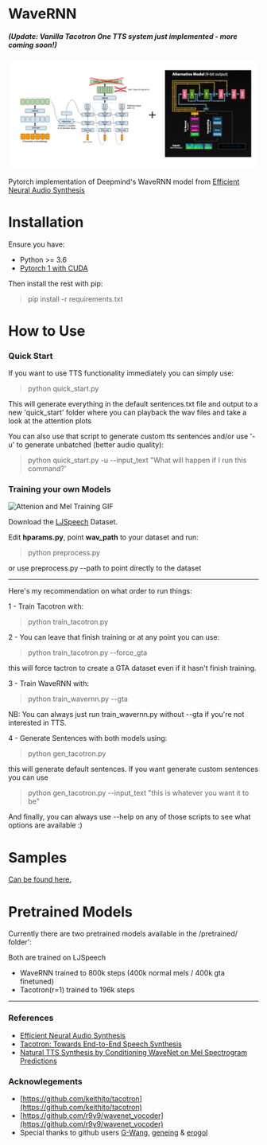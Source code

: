 # WaveRNN

##### (Update: Vanilla Tacotron One TTS system just implemented - more coming soon!)

![Tacotron with WaveRNN diagrams](assets/tacotron_wavernn.png)

Pytorch implementation of Deepmind's WaveRNN model from [Efficient Neural Audio Synthesis](https://arxiv.org/abs/1802.08435v1)

# Installation

Ensure you have: 

* Python >= 3.6
* [Pytorch 1 with CUDA](https://pytorch.org/)

Then install the rest with pip:

> pip install -r requirements.txt

# How to Use

### Quick Start

If you want to use TTS functionality immediately you can simply use:

> python quick_start.py

This will generate everything in the default sentences.txt file and output to a new 'quick_start' folder where you can playback the wav files and take a look at the attention plots

You can also use that script to generate custom tts sentences and/or use '-u' to generate unbatched (better audio quality):

> python quick_start.py -u --input_text "What will happen if I run this command?'


### Training your own Models
![Attenion and Mel Training GIF](assets/training_viz.gif)

Download the [LJSpeech](https://keithito.com/LJ-Speech-Dataset/) Dataset.

Edit **hparams.py**, point **wav_path** to your dataset and run: 

> python preprocess.py

or use preprocess.py --path to point directly to the dataset
___

Here's my recommendation on what order to run things: 

1 - Train Tacotron with:

> python train_tacotron.py

2 - You can leave that finish training or at any point you can use: 

> python train_tacotron.py --force_gta

this will force tactron to create a GTA dataset even if it hasn't finish training.

3 - Train WaveRNN with:

> python train_wavernn.py --gta

NB: You can always just run train_wavernn.py without --gta if you're not interested in TTS.

4 - Generate Sentences with both models using:

> python gen_tacotron.py

this will generate default sentences. If you want generate custom sentences you can use

> python gen_tacotron.py --input_text "this is whatever you want it to be"

And finally, you can always use --help on any of those scripts to see what options are available :)



# Samples

[Can be found here.](https://fatchord.github.io/model_outputs/)

# Pretrained Models

Currently there are two pretrained models available in the /pretrained/ folder':

Both are trained on LJSpeech

* WaveRNN trained to 800k steps (400k normal mels / 400k gta finetuned)
* Tacotron(r=1) trained to 196k steps

____

### References

* [Efficient Neural Audio Synthesis](https://arxiv.org/abs/1802.08435v1)
* [Tacotron: Towards End-to-End Speech Synthesis](https://arxiv.org/abs/1703.10135)
* [Natural TTS Synthesis by Conditioning WaveNet on Mel Spectrogram Predictions](https://arxiv.org/abs/1712.05884)

### Acknowlegements

* [https://github.com/keithito/tacotron](https://github.com/keithito/tacotron)
* [https://github.com/r9y9/wavenet_vocoder](https://github.com/r9y9/wavenet_vocoder)
* Special thanks to github users [G-Wang](https://github.com/G-Wang), [geneing](https://github.com/geneing) & [erogol](https://github.com/erogol)




